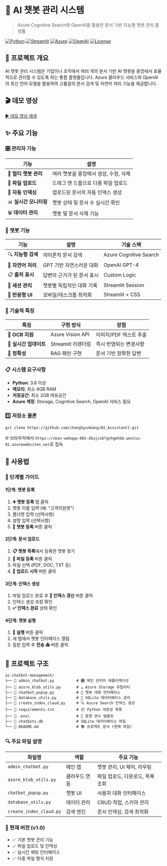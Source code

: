 # 🤖 AI 챗봇 관리 시스템

> Azure Cognitive Search와 OpenAI를 활용한 문서 기반 지능형 챗봇 관리 플랫폼

[![Python](https://img.shields.io/badge/Python-3.8+-blue.svg)](https://python.org)
[![Streamlit](https://img.shields.io/badge/Streamlit-1.28+-red.svg)](https://streamlit.io)
[![Azure](https://img.shields.io/badge/Azure-Cognitive%20Search-0078d4.svg)](https://azure.microsoft.com/services/search/)
[![OpenAI](https://img.shields.io/badge/OpenAI-GPT--4-00a67e.svg)](https://openai.com)
[![License](https://img.shields.io/badge/License-MIT-green.svg)](LICENSE)

## 🎯 프로젝트 개요

AI 챗봇 관리 시스템은 기업이나 조직에서 여러 개의 문서 기반 AI 챗봇을 중앙에서 효율적으로 관리할 수 있도록 하는 통합 플랫폼입니다. Azure 클라우드 서비스와 OpenAI의 최신 언어 모델을 활용하여 고품질의 문서 검색 및 자연어 처리 기능을 제공합니다.

## 🎬 데모 영상
[▶️ 데모 영상 재생](https://github.com/changhyunbang/AI_Assistant#:~:text=streamlit%2Dadmin_chatbot%2D2025%2D08%2D07%2D11%2D08%2D51.webm)


## ✨ 주요 기능

### 🎛️ 관리자 기능
| 기능 | 설명 |
|-----|------|
| 🤖 **멀티 챗봇 관리** | 여러 챗봇을 중앙에서 생성, 수정, 삭제 | 
| 📁 **파일 업로드** | 드래그 앤 드롭으로 다중 파일 업로드 | 
| 🔄 **자동 인덱싱** | 업로드된 문서의 자동 인덱스 생성 | 
| 📊 **실시간 모니터링** | 챗봇 상태 및 문서 수 실시간 확인 |
| 🗑️ **데이터 관리** | 챗봇 및 문서 삭제 기능 | 

### 💬 챗봇 기능
| 기능 | 설명 | 기술 스택 |
|-----|------|---------|
| 🔍 **지능형 검색** | 의미론적 문서 검색 | Azure Cognitive Search |
| 🤖 **자연어 처리** | GPT 기반 자연스러운 대화 | OpenAI GPT-4 |
| 📋 **출처 표시** | 답변의 근거가 된 문서 표시 | Custom Logic |
| 💾 **세션 관리** | 챗봇별 독립적인 대화 기록 | Streamlit Session |
| 🎨 **반응형 UI** | 모바일/데스크톱 최적화 | Streamlit + CSS |

### 🔧 기술적 특징
| 특징 | 구현 방식 | 장점 |
|-----|----------|------|
| 📄 **OCR 지원** | Azure Vision API | 이미지/PDF 텍스트 추출 |
| 🔄 **실시간 업데이트** | Streamlit 리렌더링 | 즉시 반영되는 변경사항 |
| 🎯 **정확성** | RAG 패턴 구현 | 문서 기반 정확한 답변 |

### 📋 시스템 요구사항
- **Python**: 3.8 이상
- **메모리**: 최소 4GB RAM
- **저장공간**: 최소 2GB 여유공간
- **Azure 계정**: Storage, Cognitive Search, OpenAI 서비스 필요

### 1️⃣ 저장소 클론
```bash
git clone https://github.com/changhyunbang/AI_Assistant).git
```

🌐 브라우저에서 `https://skan-webapp-002-d5ajcxbfgnhgehbb.westus-01.azurewebsites.net`로 접속

## 🚀 사용법

### 📝 단계별 가이드

#### 1단계: 챗봇 등록
1. **➕ 챗봇 등록** 탭 클릭
2. 챗봇 이름 입력 (예: "고객지원봇")
3. 폴더명 입력 (선택사항)
4. 설명 입력 (선택사항)
5. **🚀 챗봇 등록** 버튼 클릭

#### 2단계: 문서 업로드
1. **📋 챗봇 목록**에서 등록한 챗봇 찾기
2. **📁 파일 등록** 버튼 클릭
3. 파일 선택 (PDF, DOC, TXT 등)
4. **🚀 업로드 시작** 버튼 클릭

#### 3단계: 인덱스 생성
1. 파일 업로드 완료 후 **🔄 인덱스 갱신** 버튼 클릭
2. 인덱스 생성 과정 확인
3. **✅ 인덱스 완료** 상태 확인

#### 4단계: 챗봇 실행
1. **🚀 실행** 버튼 클릭
2. 새 탭에서 챗봇 인터페이스 열림
3. 질문 입력 후 **전송 📤** 버튼 클릭

## 📁 프로젝트 구조

```
ai-chatbot-management/
├── 📄 admin_chatbot.py          # 🎛️ 메인 관리자 애플리케이션
├── 📄 azure_blob_utils.py       # ☁️ Azure Storage 유틸리티
├── 📄 chatbot_popup.py          # 💬 챗봇 대화 인터페이스
├── 📄 database_utils.py         # 💾 SQLite 데이터베이스 관리
├── 📄 create_index_claud.py     # 🔍 Azure Search 인덱스 생성
├── 📄 requirements.txt          # 📦 Python 의존성 목록
├── 📄 .env\                     # 🔧 환경 변수 템플릿
├── 📂 chatbots.db               # SQLite 데이터베이스 파일
└── 📄 README.md                 # 📚 프로젝트 문서 (현재 파일)
```

### 🔍 주요 파일 설명

| 파일명 | 역할 | 주요 기능 |
|-------|------|----------|
| `admin_chatbot.py` | 메인 앱 | 챗봇 관리, UI 제어, 라우팅 |
| `azure_blob_utils.py` | 클라우드 연동 | 파일 업로드, 다운로드, 목록 조회 |
| `chatbot_popup.py` | 챗봇 UI | 사용자 대화 인터페이스 |
| `database_utils.py` | 데이터 관리 | CRUD 작업, 스키마 관리 |
| `create_index_claud.py` | 검색 엔진 | 문서 인덱싱, 검색 최적화 |

### 📅 현재 버전 (v1.0)
- ✅ 기본 챗봇 관리 기능
- ✅ 파일 업로드 및 인덱싱
- ✅ 실시간 채팅 인터페이스
- ✅ 다중 파일 형식 지원

</div>
